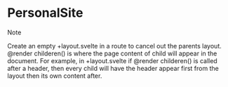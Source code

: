 # PersonalSite

> [!Note]
> Create an empty +layout.svelte in a route to cancel out the parents layout.
> @render childeren() is where the page content of child will appear in the document.
> For example, in +layout.svelte if @render childeren() is called after a header, then every child will have the header appear first from the layout then its own content after.
